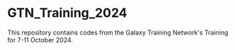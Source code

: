 # GTN_Training_2024
This repository contains codes from the Galaxy Training Network's Training for 7-11 October 2024.
